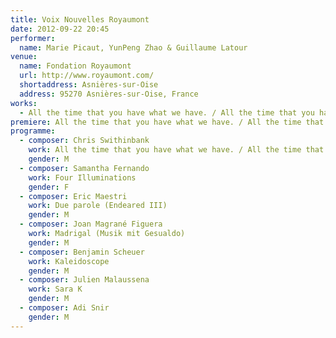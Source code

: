 ```yaml
---
title: Voix Nouvelles Royaumont
date: 2012-09-22 20:45
performer:
  name: Marie Picaut, YunPeng Zhao & Guillaume Latour
venue:
  name: Fondation Royaumont
  url: http://www.royaumont.com/
  shortaddress: Asnières-sur-Oise
  address: 95270 Asnières-sur-Oise, France
works:
  - All the time that you have what we have. / All the time that you have.
premiere: All the time that you have what we have. / All the time that you have.
programme:
  - composer: Chris Swithinbank
    work: All the time that you have what we have. / All the time that you have.
    gender: M
  - composer: Samantha Fernando
    work: Four Illuminations
    gender: F
  - composer: Eric Maestri
    work: Due parole (Endeared III)
    gender: M
  - composer: Joan Magrané Figuera
    work: Madrigal (Musik mit Gesualdo)
    gender: M
  - composer: Benjamin Scheuer
    work: Kaleidoscope
    gender: M
  - composer: Julien Malaussena
    work: Sara K
    gender: M
  - composer: Adi Snir
    gender: M
---
```


